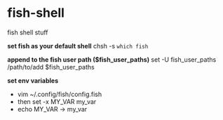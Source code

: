 # fish-shell
fish shell stuff

__set fish as your default shell__ 
chsh -s `which fish` 

__append to the fish user path ($fish_user_paths)__
set -U fish_user_paths /path/to/add  $fish_user_paths

__set env variables__ 
* vim ~/.config/fish/config.fish
* then set -x MY_VAR my_var
* echo MY_VAR -> my_var
